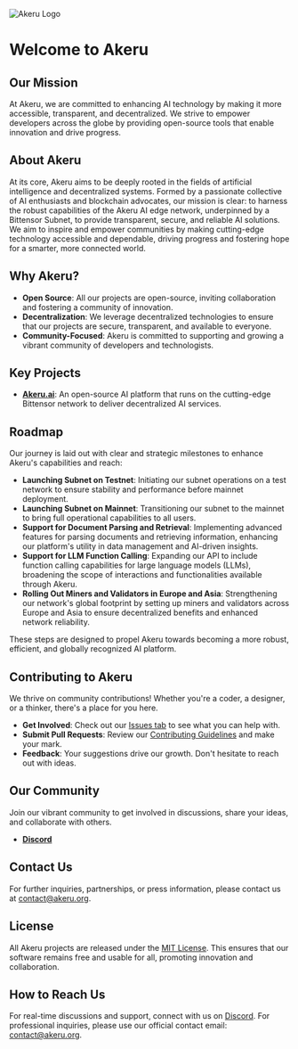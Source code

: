 ![Akeru Logo](https://res.cloudinary.com/resourcefulmind-inc/image/upload/v1714496867/v1_v8gjmv.png)

# Welcome to Akeru

## Our Mission
At Akeru, we are committed to enhancing AI technology by making it more accessible, transparent, and decentralized. We strive to empower developers across the globe by providing open-source tools that enable innovation and drive progress.

## About Akeru
At its core, Akeru aims to be deeply rooted in the fields of artificial intelligence and decentralized systems. Formed by a passionate collective of AI enthusiasts and blockchain advocates, our mission is clear: to harness the robust capabilities of the Akeru AI edge network, underpinned by a Bittensor Subnet, to provide transparent, secure, and reliable AI solutions. We aim to inspire and empower communities by making cutting-edge technology accessible and dependable, driving progress and fostering hope for a smarter, more connected world.

## Why Akeru?
- **Open Source**: All our projects are open-source, inviting collaboration and fostering a community of innovation.
- **Decentralization**: We leverage decentralized technologies to ensure that our projects are secure, transparent, and available to everyone.
- **Community-Focused**: Akeru is committed to supporting and growing a vibrant community of developers and technologists.

## Key Projects
- **[Akeru.ai](link-to-akeru.ai-repo)**: An open-source AI platform that runs on the cutting-edge Bittensor network to deliver decentralized AI services.

## Roadmap

Our journey is laid out with clear and strategic milestones to enhance Akeru's capabilities and reach:

- **Launching Subnet on Testnet**: Initiating our subnet operations on a test network to ensure stability and performance before mainnet deployment.
- **Launching Subnet on Mainnet**: Transitioning our subnet to the mainnet to bring full operational capabilities to all users.
- **Support for Document Parsing and Retrieval**: Implementing advanced features for parsing documents and retrieving information, enhancing our platform's utility in data management and AI-driven insights.
- **Support for LLM Function Calling**: Expanding our API to include function calling capabilities for large language models (LLMs), broadening the scope of interactions and functionalities available through Akeru.
- **Rolling Out Miners and Validators in Europe and Asia**: Strengthening our network's global footprint by setting up miners and validators across Europe and Asia to ensure decentralized benefits and enhanced network reliability.

These steps are designed to propel Akeru towards becoming a more robust, efficient, and globally recognized AI platform.

## Contributing to Akeru

We thrive on community contributions! Whether you're a coder, a designer, or a thinker, there's a place for you here.

- **Get Involved**: Check out our [Issues tab](https://github.com/AkeruAI/akeru/issues) to see what you can help with.
- **Submit Pull Requests**: Review our [Contributing Guidelines](https://github.com/AkeruAI/akeru/blob/main/CONTRIBUTING.md) and make your mark.
- **Feedback**: Your suggestions drive our growth. Don't hesitate to reach out with ideas.

## Our Community
Join our vibrant community to get involved in discussions, share your ideas, and collaborate with others.

- **[Discord](#)**

## Contact Us
For further inquiries, partnerships, or press information, please contact us at [contact@akeru.org](mailto:guibibeau@gmail.com).

## License
All Akeru projects are released under the [MIT License](https://opensource.org/license/MIT). This ensures that our software remains free and usable for all, promoting innovation and collaboration.

## How to Reach Us
For real-time discussions and support, connect with us on [Discord](#). For professional inquiries, please use our official contact email: [contact@akeru.org](mailto:guibibeau@gmail.com).
